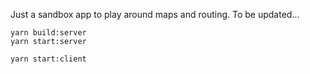 Just a sandbox app to play around maps and routing. To be updated...

```
yarn build:server
yarn start:server

yarn start:client
```

